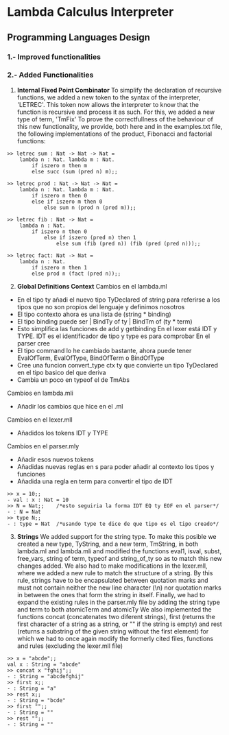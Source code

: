 # Lambda Calculus Interpreter
## Programming Languages Design

### 1.- Improved functionalities

### 2.- Added Functionalities
1. __Internal Fixed Point Combinator__
To simplify the declaration of recursive functions, we added a new token to the syntax of the interpreter, 'LETREC'. This token now allows the interpreter to know that the function is recursive and process it as such.
For this, we added a new type of term, 'TmFix'
To prove the correctfullness of the behaviour of this new functionality, we provide, both here and in the examples.txt file, the following implementations of the product, Fibonacci and factorial functions:
```
>> letrec sum : Nat -> Nat -> Nat = 
	lambda n : Nat. lambda m : Nat.
		if iszero n then m
		else succ (sum (pred n) m);;

>> letrec prod : Nat -> Nat -> Nat =
	lambda n : Nat. lambda m : Nat.
		if iszero n then 0
		else if iszero m then 0
			else sum n (prod n (pred m));;

>> letrec fib : Nat -> Nat = 
	lambda n : Nat. 
		if iszero n then 0 
			else if iszero (pred n) then 1 
				else sum (fib (pred n)) (fib (pred (pred n)));;

>> letrec fact: Nat -> Nat =
    lambda n : Nat. 
    	if iszero n then 1 
    	else prod n (fact (pred n));;
```

2. __Global Definitions Context__
Cambios en el lambda.ml
- En el tipo ty añadi el nuevo tipo TyDeclared of string para referirse a los tipos que no son propios del lenguaje y definimos nosotros
- El tipo contexto ahora es una lista de (string * binding)
- El tipo binding puede ser | BindTy of ty | BindTm of (ty * term)
- Esto simplifica las funciones de add y getbinding
En el lexer está IDT y TYPE. IDT es el identificador de tipo y type es para comprobar
En el parser cree
- El tipo command lo he cambiado bastante, ahora puede tener EvalOfTerm, EvalOfType, BindOfTerm o BindOfType
- Cree una funcion convert_type ctx ty que convierte un tipo TyDeclared en el tipo basico del que deriva
- Cambia un poco en typeof el de TmAbs

Cambios en lambda.mli
- Añadir los cambios que hice en el .ml

Cambios en el lexer.mll
- Añadidos los tokens IDT y TYPE

Cambios en el parser.mly
- Añadir esos nuevos tokens
- Añadidas nuevas reglas en s para poder añadir al contexto los tipos y funciones
- Añadida una regla en term para convertir el tipo de IDT

```
>> x = 10;;
- val : x : Nat = 10
>> N = Nat;;	/*esto seguiria la forma IDT EQ ty EOF en el parser*/
- : N = Nat
>> type N;;
- : type = Nat  /*usando type te dice de que tipo es el tipo creado*/
```




3. __Strings__
We added support for the string type.
To make this posible we created a new type, TyString, and a new term, TmString, in both lambda.ml and lambda.mli and modified the functions eval1, isval, subst, free_vars, string of term, typeof and string_of_ty so as to match this new changes added.
We also had to make modifications in the lexer.mll, where we added a new rule to match the structure of a string. By this rule, strings have to be encapsulated between quotation marks and must not contain neither the new line character (\n) nor quotation marks in between the ones that form the string in itself.
Finally, we had to expand the existing rules in the parser.mly file by adding the string type and term to both atomicTerm and atomicTy
We also implemented the functions concat (concatenates two diferent strings), first (returns the first character of a string as a string, or "" if the string is empty) and rest (returns a substring of the given string without the first element) for which we had to once again modify the formerly cited files, functions and rules (excluding the lexer.mll file)
```
>> x = "abcde";;
val x : String = "abcde"
>> concat x "fghij";;
- : String = "abcdefghij"
>> first x;;
- : String = "a"
>> rest x;;
- : String = "bcde"
>> first "";;
- : String = ""
>> rest "";;
- : String = ""
```